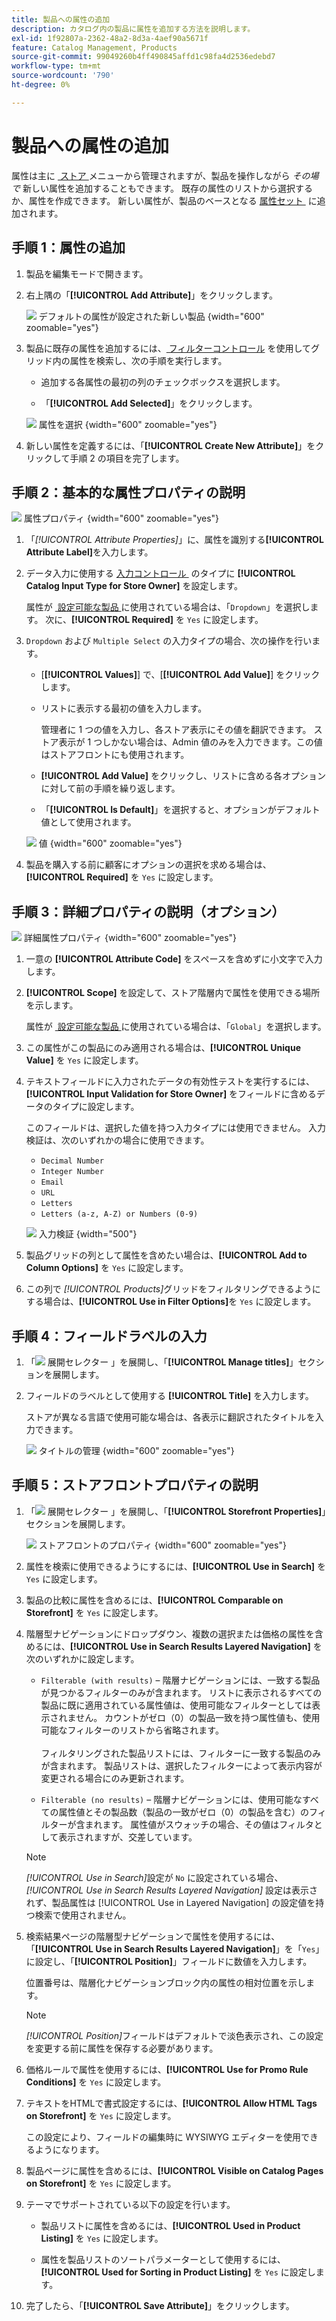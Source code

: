 ```yaml
---
title: 製品への属性の追加
description: カタログ内の製品に属性を追加する方法を説明します。
exl-id: 1f92807a-2362-48a2-8d3a-4aef90a5671f
feature: Catalog Management, Products
source-git-commit: 99049260b4ff490845affd1c98fa4d2536edebd7
workflow-type: tm+mt
source-wordcount: '790'
ht-degree: 0%

---
```


# 製品への属性の追加

属性は主に [&#x200B; ストア &#x200B;](../stores-purchase/stores-menu.md) メニューから管理されますが、製品を操作しながら _その場で_ 新しい属性を追加することもできます。 既存の属性のリストから選択するか、属性を作成できます。 新しい属性が、製品のベースとなる [&#x200B; 属性セット &#x200B;](../catalog/attribute-sets.md) に追加されます。

## 手順 1：属性の追加

1. 製品を編集モードで開きます。

1. 右上隅の「**[!UICONTROL Add Attribute]**」をクリックします。

   ![&#x200B; デフォルトの属性が設定された新しい製品 &#x200B;](./assets/product-attribute-add.png){width="600" zoomable="yes"}

1. 製品に既存の属性を追加するには、[&#x200B; フィルターコントロール &#x200B;](../getting-started/admin-grid-controls.md) を使用してグリッド内の属性を検索し、次の手順を実行します。

   - 追加する各属性の最初の列のチェックボックスを選択します。

   - 「**[!UICONTROL Add Selected]**」をクリックします。

   ![&#x200B; 属性を選択 &#x200B;](./assets/product-attribute-add-select.png){width="600" zoomable="yes"}

1. 新しい属性を定義するには、「**[!UICONTROL Create New Attribute]**」をクリックして手順 2 の項目を完了します。

## 手順 2：基本的な属性プロパティの説明

![&#x200B; 属性プロパティ &#x200B;](./assets/product-attribute-add-new.png){width="600" zoomable="yes"}

1. 「_[!UICONTROL Attribute Properties]_」に、属性を識別する&#x200B;**[!UICONTROL Attribute Label]**&#x200B;を入力します。

1. データ入力に使用する [&#x200B; 入力コントロール &#x200B;](attributes-input-types.md) のタイプに **[!UICONTROL Catalog Input Type for Store Owner]** を設定します。

   属性が [&#x200B; 設定可能な製品 &#x200B;](product-create-configurable.md) に使用されている場合は、「`Dropdown`」を選択します。 次に、**[!UICONTROL Required]** を `Yes` に設定します。

1. `Dropdown` および `Multiple Select` の入力タイプの場合、次の操作を行います。

   - [**[!UICONTROL Values]**] で、[**[!UICONTROL Add Value]**] をクリックします。

   - リストに表示する最初の値を入力します。

     管理者に 1 つの値を入力し、各ストア表示にその値を翻訳できます。 ストア表示が 1 つしかない場合は、Admin 値のみを入力できます。この値はストアフロントにも使用されます。

   - **[!UICONTROL Add Value]** をクリックし、リストに含める各オプションに対して前の手順を繰り返します。

   - 「**[!UICONTROL Is Default]**」を選択すると、オプションがデフォルト値として使用されます。

   ![&#x200B; 値 &#x200B;](./assets/product-attribute-add-values-colors.png){width="600" zoomable="yes"}

1. 製品を購入する前に顧客にオプションの選択を求める場合は、**[!UICONTROL Required]** を `Yes` に設定します。

## 手順 3：詳細プロパティの説明（オプション）

![&#x200B; 詳細属性プロパティ &#x200B;](./assets/product-attribute-advanced-attribute-properties.png){width="600" zoomable="yes"}

1. 一意の **[!UICONTROL Attribute Code]** をスペースを含めずに小文字で入力します。

1. **[!UICONTROL Scope]** を設定して、ストア階層内で属性を使用できる場所を示します。

   属性が [&#x200B; 設定可能な製品 &#x200B;](product-create-configurable.md) に使用されている場合は、「`Global`」を選択します。

1. この属性がこの製品にのみ適用される場合は、**[!UICONTROL Unique Value]** を `Yes` に設定します。

1. テキストフィールドに入力されたデータの有効性テストを実行するには、**[!UICONTROL Input Validation for Store Owner]** をフィールドに含めるデータのタイプに設定します。

   このフィールドは、選択した値を持つ入力タイプには使用できません。 入力検証は、次のいずれかの場合に使用できます。

   - `Decimal Number`
   - `Integer Number`
   - `Email`
   - `URL`
   - `Letters`
   - `Letters (a-z, A-Z) or Numbers (0-9)`

   ![&#x200B; 入力検証 &#x200B;](./assets/product-attribute-input-validation.png){width="500"}

1. 製品グリッドの列として属性を含めたい場合は、**[!UICONTROL Add to Column Options]** を `Yes` に設定します。

1. この列で _[!UICONTROL Products]_&#x200B;グリッドをフィルタリングできるようにする場合は、**[!UICONTROL Use in Filter Options]**&#x200B;を `Yes` に設定します。

## 手順 4：フィールドラベルの入力

1. 「![&#x200B; 展開セレクター &#x200B;](../assets/icon-display-expand.png)」を展開し、「**[!UICONTROL Manage titles]**」セクションを展開します。

1. フィールドのラベルとして使用する **[!UICONTROL Title]** を入力します。

   ストアが異なる言語で使用可能な場合は、各表示に翻訳されたタイトルを入力できます。

   ![&#x200B; タイトルの管理 &#x200B;](./assets/product-attribute-add-manage-titles.png){width="600" zoomable="yes"}

## 手順 5：ストアフロントプロパティの説明

1. 「![&#x200B; 展開セレクター &#x200B;](../assets/icon-display-expand.png)」を展開し、「**[!UICONTROL Storefront Properties]**」セクションを展開します。

   ![&#x200B; ストアフロントのプロパティ &#x200B;](./assets/product-attribute-add-storefront-properties.png){width="600" zoomable="yes"}

1. 属性を検索に使用できるようにするには、**[!UICONTROL Use in Search]** を `Yes` に設定します。

1. 製品の比較に属性を含めるには、**[!UICONTROL Comparable on Storefront]** を `Yes` に設定します。

1. 階層型ナビゲーションにドロップダウン、複数の選択または価格の属性を含めるには、**[!UICONTROL Use in Search Results Layered Navigation]** を次のいずれかに設定します。

   - `Filterable (with results)` – 階層ナビゲーションには、一致する製品が見つかるフィルターのみが含まれます。 リストに表示されるすべての製品に既に適用されている属性値は、使用可能なフィルターとしては表示されません。 カウントがゼロ（0）の製品一致を持つ属性値も、使用可能なフィルターのリストから省略されます。<br/><br/> フィルタリングされた製品リストには、フィルターに一致する製品のみが含まれます。 製品リストは、選択したフィルターによって表示内容が変更される場合にのみ更新されます。

   - `Filterable (no results)` – 階層ナビゲーションには、使用可能なすべての属性値とその製品数（製品の一致がゼロ（0）の製品を含む）のフィルターが含まれます。 属性値がスウォッチの場合、その値はフィルタとして表示されますが、交差しています。

   >[!NOTE]
   >
   >_[!UICONTROL Use in Search]_&#x200B;設定が `No` に設定されている場合、_[!UICONTROL Use in Search Results Layered Navigation]_ 設定は表示されず、製品属性は [!UICONTROL Use in Layered Navigation] の設定値を持つ検索で使用されません。

1. 検索結果ページの階層型ナビゲーションで属性を使用するには、「**[!UICONTROL Use in Search Results Layered Navigation]**」を「`Yes`」に設定し、「**[!UICONTROL Position]**」フィールドに数値を入力します。

   位置番号は、階層化ナビゲーションブロック内の属性の相対位置を示します。

   >[!NOTE]
   >
   >_[!UICONTROL Position]_&#x200B;フィールドはデフォルトで淡色表示され、この設定を変更する前に属性を保存する必要があります。

1. 価格ルールで属性を使用するには、**[!UICONTROL Use for Promo Rule Conditions]** を `Yes` に設定します。

1. テキストをHTMLで書式設定するには、**[!UICONTROL Allow HTML Tags on Storefront]** を `Yes` に設定します。

   この設定により、フィールドの編集時に WYSIWYG エディターを使用できるようになります。

1. 製品ページに属性を含めるには、**[!UICONTROL Visible on Catalog Pages on Storefront]** を `Yes` に設定します。

1. テーマでサポートされている以下の設定を行います。

   - 製品リストに属性を含めるには、**[!UICONTROL Used in Product Listing]** を `Yes` に設定します。

   - 属性を製品リストのソートパラメーターとして使用するには、**[!UICONTROL Used for Sorting in Product Listing]** を `Yes` に設定します。

1. 完了したら、「**[!UICONTROL Save Attribute]**」をクリックします。

